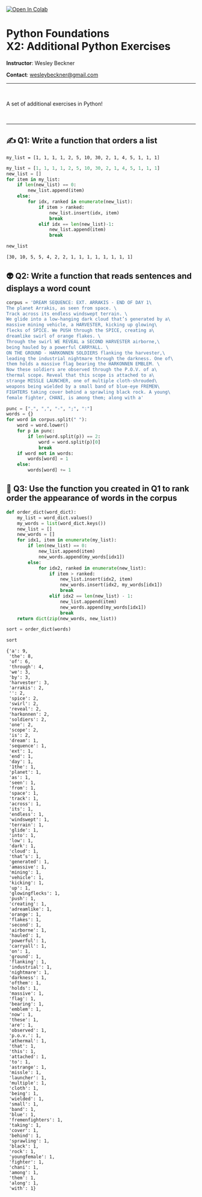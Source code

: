 <a href="https://colab.research.google.com/github/wesleybeckner/general_applications_of_neural_networks/blob/main/notebooks/solutions/SOLN_X2_Additional_Exercises.ipynb" target="_parent"><img src="https://colab.research.google.com/assets/colab-badge.svg" alt="Open In Colab"/></a>

# Python Foundations <br> X2: Additional Python Exercises

**Instructor**: Wesley Beckner

**Contact**: wesleybeckner@gmail.com

---

<br>


A set of additional exercises in Python!

<br>

---



## ✍️ Q1: Write a function that orders a list

```
my_list = [1, 1, 1, 1, 2, 5, 10, 30, 2, 1, 4, 5, 1, 1, 1]
```


```python
my_list = [1, 1, 1, 1, 2, 5, 10, 30, 2, 1, 4, 5, 1, 1, 1]
new_list = []
for item in my_list:
    if len(new_list) == 0:
        new_list.append(item)
    else:
        for idx, ranked in enumerate(new_list):
            if item > ranked:
                new_list.insert(idx, item)
                break
            elif idx == len(new_list)-1:
                new_list.append(item)
                break
```


```python
new_list
```




    [30, 10, 5, 5, 4, 2, 2, 1, 1, 1, 1, 1, 1, 1, 1]



## 👽 Q2: Write a function that reads sentences and displays a word count


```python
corpus = 'DREAM SEQUENCE: EXT. ARRAKIS - END OF DAY 1\
The planet Arrakis, as seen from space. \
Track across its endless windswept terrain. \
We glide into a low-hanging dark cloud that’s generated by a\
massive mining vehicle, a HARVESTER, kicking up glowing\
flecks of SPICE. We PUSH through the SPICE, creating a\
dreamlike swirl of orange flakes. \
Through the swirl WE REVEAL a SECOND HARVESTER airborne,\
being hauled by a powerful CARRYALL. \
ON THE GROUND - HARKONNEN SOLDIERS flanking the harvester,\
leading the industrial nightmare through the darkness. One of\
them holds a massive flag bearing the HARKONNEN EMBLEM. \
Now these soldiers are observed through the P.O.V. of a\
thermal scope. Reveal that this scope is attached to a\
strange MISSLE LAUNCHER, one of multiple cloth-shrouded\
weapons being wielded by a small band of blue-eye FREMEN\
FIGHTERS taking cover behind a sprawling black rock. A young\
female fighter, CHANI, is among them; along with a'
```


```python
punc = [".", ",", "-", ";", ":"]
words = {}
for word in corpus.split(" "):
    word = word.lower()
    for p in punc:
        if len(word.split(p)) == 2:
            word = word.split(p)[0]
            break
    if word not in words:
        words[word] = 1
    else:
        words[word] += 1
```

## 🔀 Q3: Use the function you created in Q1 to rank order the appearance of words in the corpus


```python
def order_dict(word_dict):
    my_list = word_dict.values()
    my_words = list(word_dict.keys())
    new_list = []
    new_words = []
    for idx1, item in enumerate(my_list):
        if len(new_list) == 0:
            new_list.append(item)
            new_words.append(my_words[idx1])
        else:
            for idx2, ranked in enumerate(new_list):
                if item > ranked:
                    new_list.insert(idx2, item)
                    new_words.insert(idx2, my_words[idx1])
                    break
                elif idx2 == len(new_list) - 1:
                    new_list.append(item)
                    new_words.append(my_words[idx1])
                    break
    return dict(zip(new_words, new_list))
```


```python
sort = order_dict(words)
```


```python
sort
```




    {'a': 9,
     'the': 8,
     'of': 6,
     'through': 4,
     'we': 3,
     'by': 3,
     'harvester': 3,
     'arrakis': 2,
     '': 2,
     'spice': 2,
     'swirl': 2,
     'reveal': 2,
     'harkonnen': 2,
     'soldiers': 2,
     'one': 2,
     'scope': 2,
     'is': 2,
     'dream': 1,
     'sequence': 1,
     'ext': 1,
     'end': 1,
     'day': 1,
     '1the': 1,
     'planet': 1,
     'as': 1,
     'seen': 1,
     'from': 1,
     'space': 1,
     'track': 1,
     'across': 1,
     'its': 1,
     'endless': 1,
     'windswept': 1,
     'terrain': 1,
     'glide': 1,
     'into': 1,
     'low': 1,
     'dark': 1,
     'cloud': 1,
     'that’s': 1,
     'generated': 1,
     'amassive': 1,
     'mining': 1,
     'vehicle': 1,
     'kicking': 1,
     'up': 1,
     'glowingflecks': 1,
     'push': 1,
     'creating': 1,
     'adreamlike': 1,
     'orange': 1,
     'flakes': 1,
     'second': 1,
     'airborne': 1,
     'hauled': 1,
     'powerful': 1,
     'carryall': 1,
     'on': 1,
     'ground': 1,
     'flanking': 1,
     'industrial': 1,
     'nightmare': 1,
     'darkness': 1,
     'ofthem': 1,
     'holds': 1,
     'massive': 1,
     'flag': 1,
     'bearing': 1,
     'emblem': 1,
     'now': 1,
     'these': 1,
     'are': 1,
     'observed': 1,
     'p.o.v.': 1,
     'athermal': 1,
     'that': 1,
     'this': 1,
     'attached': 1,
     'to': 1,
     'astrange': 1,
     'missle': 1,
     'launcher': 1,
     'multiple': 1,
     'cloth': 1,
     'being': 1,
     'wielded': 1,
     'small': 1,
     'band': 1,
     'blue': 1,
     'fremenfighters': 1,
     'taking': 1,
     'cover': 1,
     'behind': 1,
     'sprawling': 1,
     'black': 1,
     'rock': 1,
     'youngfemale': 1,
     'fighter': 1,
     'chani': 1,
     'among': 1,
     'them': 1,
     'along': 1,
     'with': 1}


